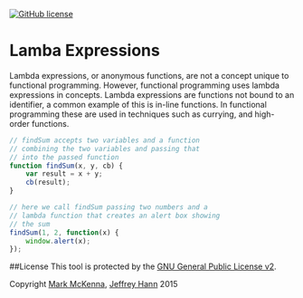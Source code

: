 [![GitHub license](https://img.shields.io/github/license/obihann-learning/functional-programming.svg)](https://github.com/obihann-learning/functional-programming/blob/master/LICENSE)

# Lamba Expressions

Lambda expressions, or anonymous functions, are not a concept unique to functional programming. However, functional programming uses lambda expressions in concepts.
Lambda expressions are functions not bound to an identifier, a common example of this is in-line functions. In functional programming these are used
in techniques such as currying, and high-order functions.

```javascript
// findSum accepts two variables and a function
// combining the two variables and passing that 
// into the passed function
function findSum(x, y, cb) {
    var result = x + y;
    cb(result);
}

// here we call findSum passing two numbers and a 
// lambda function that creates an alert box showing
// the sum
findSum(1, 2, function(x) {
    window.alert(x);
});
```

##License
This tool is protected by the [GNU General Public License v2](http://www.gnu.org/licenses/gpl-2.0.html).

Copyright [Mark McKenna](https://github.com/markmckenna), [Jeffrey Hann](http://jeffreyhann.ca/) 2015
